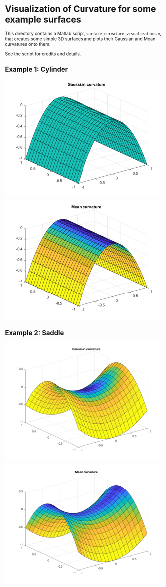 # Visualization of Curvature for some example surfaces

This directory contains a Matlab script, `surface_curvature_visualization.m`, that creates some simple 3D surfaces and plots their Gaussian and Mean curvatures onto them.

See the script for credits and details.

## Example 1: Cylinder

![Gaussian curvature of a cylinder](./gaussian_for_cylinder.png?raw=true "Gaussian curvature of a cylinder.")

![Mean curvature of a cylinder](./mean_for_cylinder.png?raw=true "Mean curvature of a cylinder.")

## Example 2: Saddle

![Gaussian curvature of a saddle](./gaussian_curvature.png?raw=true "Gaussian curvature of a saddle.")

![Mean curvature of a saddle](./mean_curvature.png?raw=true "Mean curvature of a saddle.")
